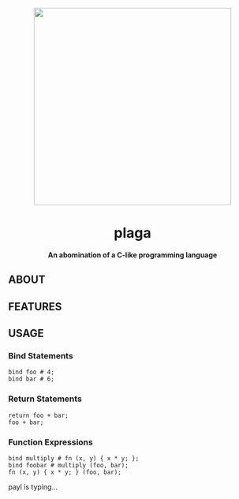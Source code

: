 <p align="center">
<img src="https://github.com/paylhorse/plaga/assets/74363924/727b26e3-e778-433f-b719-18e2e2dfbb0c" width=400px></img>
</p>
<h1 align="center">plaga</h1>
<p align="center">
<strong>An abomination of a C-like programming language</strong>
</p>

## ABOUT

## FEATURES

## USAGE

### Bind Statements
```
bind foo # 4;
bind bar # 6;
```

### Return Statements
```
return foo + bar;
foo + bar;
```

### Function Expressions
```
bind multiply # fn (x, y) { x * y; };
bind foobar # multiply (foo, bar);
fn (x, y) { x * y; } (foo, bar);
```

payl is typing...
